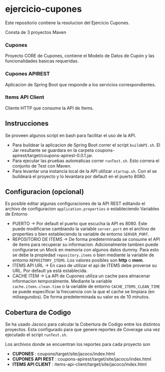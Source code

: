 # ejercicio-cupones

Este repositorio contiene la resolucion del Ejercicio Cupones.

Consta de 3 proyectos Maven

### Cupones

Proyecto CORE de Cupones, contiene  el Modelo de Datos de Cupón y las funcionalidades basicas requeridas.

### Cupones  APIREST

Aplicacion de Spring Boot que responde a los servicios correspondientes.

### Items API Client

Cliente HTTP que consume la API de Items.

## Instrucciones

Se proveen algunos script en bash para facilitar el uso de la API.
- Para buildear la aplicacion de Spring Boot correr el script ```buildAPI.sh```. El Jar resultante se guardara en la carpeta coupons-apirest/target/coupons-apirest-0.0.1.jar.
- Para ejecutar las pruebas automaticas correr ```runTest.sh```. Esto correra el conjunto de Test con Maven.
- Para levantar una instancia local de la API utilizar ```startup.sh```. Con el se buildeará el proyecto y lo levantara por default en el puerto 8080.

## Configuracion (opcional)

Es posible editar algunas configuraciones de la API REST editando el archivo de configuracion ```application.properties``` o estableciendo Variables de Entorno
- PUERTO -> Por default el puerto que escucha la API es 8080. Este puede modificarse cambiando la variable ```server.port``` en el archivo de properties o bien estableciendo la variable de entorno ```SERVER_PORT```.
- REPOSITORIO DE ITEMS -> De forma predeterminada se consume el API de items para recuperar su informacion. Adicionalmente tambien puede configurarse un Mock en memoria con algunos datos dummy. Para esto se debe la propiedad ```repository.items``` o bien mediante la variable de entorno ```REPOSITORY_ITEMS```. Los valores posibles son **http** o **mem**.
- ITEMS API URL -> En caso de utilizar el api de ITEMS debe proverse su URL. Por default ya está establecida.
- CACHE ITEM -> La API de Cupones utiliza un cache para almacenar informacion temporalmente. Mediante la variable ```cache.items.clean.time``` o la variable de entorno ```CACHE_ITEMS_CLEAN_TIME``` se puede especificar la frecuencia con la que el cache se limpiara (en milisegundos).  De forma predeterminada su valor es de 10 minutos.

## Cobertura de Codigo

Se ha usado Jacoco para calcular la Cobertura de Codigo entre los distintos proyectos. 
Esta configurado para que genere reportes de Coverage una vez ejecutado el script ```runTest.sh```. 

Los archivos donde se encuentran los reportes para cada proyecto son 
- **CUPONES** : coupons/target/site/jacoco/index.html
- **CUPONES API REST** : coupons-apirest/target/site/jacoco/index.html
- **ITEMS API CLIENT** : items-api-client/target/site/jacoco/index.html
